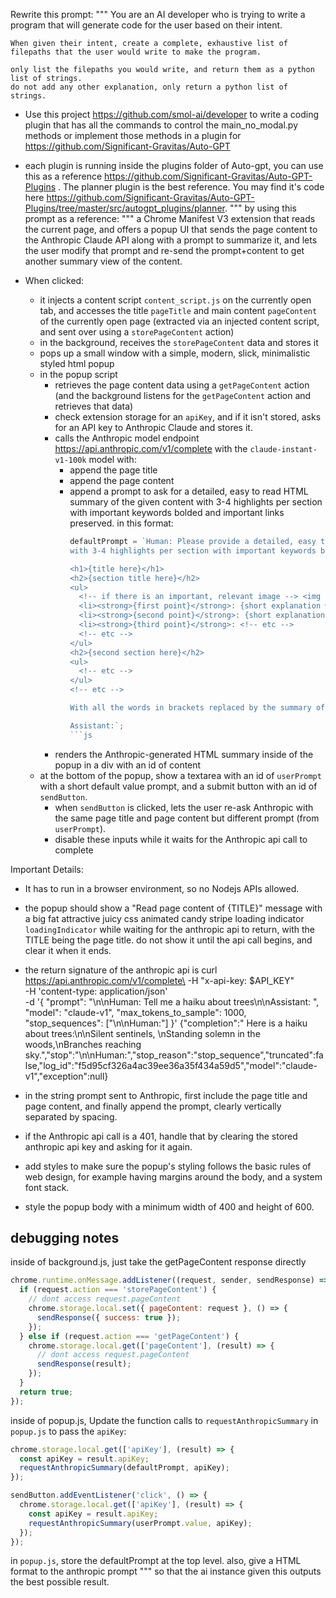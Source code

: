 Rewrite this prompt:
"""
You are an AI developer who is trying to write a program that will generate code for the user based on their intent.

    When given their intent, create a complete, exhaustive list of filepaths that the user would write to make the program.

    only list the filepaths you would write, and return them as a python list of strings.
    do not add any other explanation, only return a python list of strings.

- Use this project https://github.com/smol-ai/developer to write a coding plugin that has all the commands to control the main_no_modal.py methods or implement those methods in a plugin for https://github.com/Significant-Gravitas/Auto-GPT
- each plugin is running inside the plugins folder of Auto-gpt, you can use this as a reference https://github.com/Significant-Gravitas/Auto-GPT-Plugins .
The planner plugin is the best reference. You may find it's code here https://github.com/Significant-Gravitas/Auto-GPT-Plugins/tree/master/src/autogpt_plugins/planner.
"""
by using this prompt as a reference:
"""
a Chrome Manifest V3 extension that reads the current page, and offers a popup UI that sends the page content to the Anthropic Claude API along with a prompt to summarize it, and lets the user modify that prompt and re-send the prompt+content to get another summary view of the content.


- When clicked:
  - it injects a content script `content_script.js` on the currently open tab, 
  and accesses the title `pageTitle` and main content `pageContent` of the currently open page 
  (extracted via an injected content script, and sent over using a `storePageContent` action) 
  - in the background, receives the `storePageContent` data and stores it
  - pops up a small window with a simple, modern, slick, minimalistic styled html popup
  - in the popup script
    - retrieves the page content data using a `getPageContent` action (and the background listens for the `getPageContent` action and retrieves that data) 
    - check extension storage for an `apiKey`, and if it isn't stored, asks for an API key to Anthropic Claude and stores it.
    - calls the Anthropic model endpoint https://api.anthropic.com/v1/complete with the `claude-instant-v1-100k` model with: 
      - append the page title
      - append the page content
      - append a prompt to ask for a detailed, easy to read HTML summary of the given content with 3-4 highlights per section with important keywords bolded and important links preserved.
        in this format:
        ```js
        defaultPrompt = `Human: Please provide a detailed, easy to read HTML summary of the given content 
        with 3-4 highlights per section with important keywords bolded and important links preserved, in this format:
        
        <h1>{title here}</h1>
        <h2>{section title here}</h2>
        <ul>
          <!-- if there is an important, relevant image --> <img src={main image, if any} style="height:8rem">
          <li><strong>{first point}</strong>: {short explanation with details, with any relevant links included}</li>
          <li><strong>{second point}</strong>: {short explanation with details, with any relevant links included}</li>
          <li><strong>{third point}</strong>: <!-- etc -->
          <!-- etc -->
        </ul>
        <h2>{second section here}</h2>
        <ul>
          <!-- etc -->
        </ul>
        <!-- etc -->

        With all the words in brackets replaced by the summary of the content. Only draw from the source content, do not hallucinate.

        Assistant:`;
        ```js
    - renders the Anthropic-generated HTML summary inside of the popup in a div with an id of content
  - at the bottom of the popup, show a textarea with an id of `userPrompt` with a short default value prompt, and a submit button with an id of `sendButton`.
    - when `sendButton` is clicked, lets the user re-ask Anthropic with the same page title and page content but different prompt (from `userPrompt`).
    - disable these inputs while it waits for the Anthropic api call to complete

Important Details:

- It has to run in a browser environment, so no Nodejs APIs allowed.

- the popup should show a "Read page content of {TITLE}" message with a big fat attractive juicy css animated candy stripe loading indicator `loadingIndicator` while waiting for the anthropic api to return, with the TITLE being the page title. do not show it until the api call begins, and clear it when it ends.

- the return signature of the anthropic api is curl https://api.anthropic.com/v1/complete\
  -H "x-api-key: $API_KEY"\
  -H 'content-type: application/json'\
  -d '{
    "prompt": "\n\nHuman: Tell me a haiku about trees\n\nAssistant: ",
    "model": "claude-v1", "max_tokens_to_sample": 1000, "stop_sequences": ["\n\nHuman:"]
  }'
{"completion":" Here is a haiku about trees:\n\nSilent sentinels, \nStanding solemn in the woods,\nBranches reaching sky.","stop":"\n\nHuman:","stop_reason":"stop_sequence","truncated":false,"log_id":"f5d95cf326a4ac39ee36a35f434a59d5","model":"claude-v1","exception":null}

- in the string prompt sent to Anthropic, first include the page title and page content, and finally append the prompt, clearly vertically separated by spacing.

- if the Anthropic api call is a 401, handle that by clearing the stored anthropic api key and asking for it again.

- add styles to make sure the popup's styling follows the basic rules of web design, for example having margins around the body, and a system font stack.

- style the popup body with a minimum width of 400 and height of 600.

## debugging notes

inside of background.js, just take the getPageContent response directly

```js
chrome.runtime.onMessage.addListener((request, sender, sendResponse) => {
  if (request.action === 'storePageContent') {
    // dont access request.pageContent
    chrome.storage.local.set({ pageContent: request }, () => {
      sendResponse({ success: true });
    });
  } else if (request.action === 'getPageContent') {
    chrome.storage.local.get(['pageContent'], (result) => {
      // dont access request.pageContent
      sendResponse(result);
    });
  }
  return true;
});
```

inside of popup.js, Update the function calls to `requestAnthropicSummary`
in `popup.js` to pass the `apiKey`:

```javascript
chrome.storage.local.get(['apiKey'], (result) => {
  const apiKey = result.apiKey;
  requestAnthropicSummary(defaultPrompt, apiKey);
});

sendButton.addEventListener('click', () => {
  chrome.storage.local.get(['apiKey'], (result) => {
    const apiKey = result.apiKey;
    requestAnthropicSummary(userPrompt.value, apiKey);
  });
});
```

in `popup.js`, store the defaultPrompt at the top level.
also, give a HTML format to the anthropic prompt
"""
so that the ai instance given this outputs the best possible result.